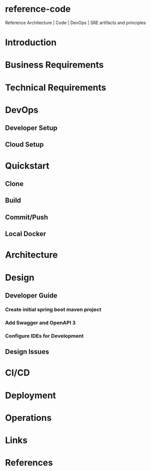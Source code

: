 # reference-code
Reference Architecture | Code | DevOps | SRE artifacts and principles

# Introduction

# Business Requirements
# Technical Requirements
# DevOps
## Developer Setup
## Cloud Setup

# Quickstart
## Clone
## Build
## Commit/Push
## Local Docker

# Architecture
# Design
## Developer Guide
### Create initial spring boot maven project
### Add Swagger and OpenAPI 3
### 
### Configure IDEs for Development

## Design Issues

# CI/CD

# Deployment

# Operations

# Links

# References

